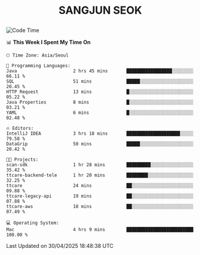 <h1>
 <p align="center">
   SANGJUN SEOK
 </p>
</h1>

<!--START_SECTION:waka-->
![Code Time](http://img.shields.io/badge/Code%20Time-4%2C275%20hrs%208%20mins-blue)

📊 **This Week I Spent My Time On** 

```text
🕑︎ Time Zone: Asia/Seoul

💬 Programming Languages: 
Java                     2 hrs 45 mins       █████████████████░░░░░░░░   66.11 % 
SQL                      51 mins             █████░░░░░░░░░░░░░░░░░░░░   20.45 % 
HTTP Request             13 mins             █░░░░░░░░░░░░░░░░░░░░░░░░   05.22 % 
Java Properties          8 mins              █░░░░░░░░░░░░░░░░░░░░░░░░   03.21 % 
YAML                     6 mins              █░░░░░░░░░░░░░░░░░░░░░░░░   02.48 % 

🔥 Editors: 
IntelliJ IDEA            3 hrs 18 mins       ████████████████████░░░░░   79.58 % 
DataGrip                 50 mins             █████░░░░░░░░░░░░░░░░░░░░   20.42 % 

🐱‍💻 Projects: 
scan-sdk                 1 hr 28 mins        █████████░░░░░░░░░░░░░░░░   35.42 % 
ttcare-backend-tele      1 hr 20 mins        ████████░░░░░░░░░░░░░░░░░   32.25 % 
ttcare                   24 mins             ██░░░░░░░░░░░░░░░░░░░░░░░   09.88 % 
ttcare-legacy-api        19 mins             ██░░░░░░░░░░░░░░░░░░░░░░░   07.88 % 
ttcare-aws               18 mins             ██░░░░░░░░░░░░░░░░░░░░░░░   07.49 % 

💻 Operating System: 
Mac                      4 hrs 9 mins        █████████████████████████   100.00 % 
```


 Last Updated on 30/04/2025 18:48:38 UTC
<!--END_SECTION:waka-->
